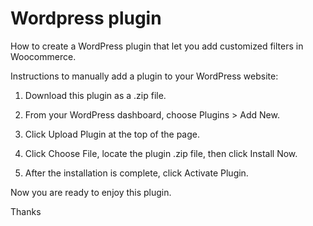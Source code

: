 # Wordpress plugin

How to create a WordPress plugin that let you add customized filters in Woocommerce.

Instructions to manually add a plugin to your WordPress website:

1. Download this plugin as a .zip file.

2. From your WordPress dashboard, choose Plugins > Add New.

3. Click Upload Plugin at the top of the page.

4. Click Choose File, locate the plugin .zip file, then click Install Now.

5. After the installation is complete, click Activate Plugin.

Now you are ready to enjoy this plugin.

Thanks
